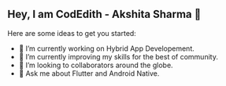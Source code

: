 ## Hey, I am CodEdith - Akshita Sharma 👋

<!--
**codedith/codedith** is a ✨ _special_ ✨ repository because its `README.md` (this file) appears on your GitHub profile.
-->

Here are some ideas to get you started:

- 🔭 I’m currently working on Hybrid App Developement.
- 🌱 I’m currently improving my skills for the best of community.
- 👯 I’m looking to collaborators around the globe.
- 💬 Ask me about Flutter and Android Native.

<!--
- 📫 How to reach me: ...
- 😄 Pronouns: ...
- ⚡ Fun fact: ...
-->
